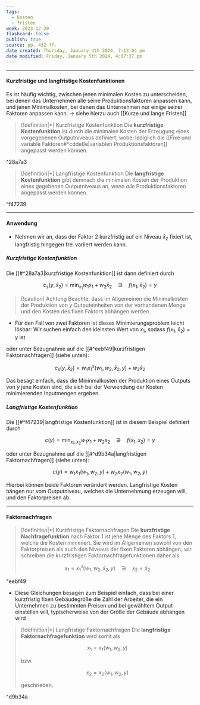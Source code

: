 ```yaml
---
tags:
  - kosten
  - fristen
week: 2023-12-20
flashcard: false
publish: true
source: pp. 432 ff.
date created: Thursday, January 4th 2024, 7:13:04 pm
date modified: Friday, January 5th 2024, 4:07:37 pm
---
```

***
#### Kurzfristige und langfristige Kostenfunktionen

Es ist häufig wichtig, zwischen jenen minimalen Kosten zu unterscheiden, bei denen das Unternehmen alle seine Produktionsfaktoren anpassen kann, und jenen Minimalkosten, bei denen das Unternehmen nur einige seiner Faktoren anpassen kann.
$\longrightarrow$ siehe hierzu auch [[Kurze und lange Fristen]]

> [!definition|*] Kurzfristige Kostenfunktion
> Die **kurzfristige Kostenfunktion** ist durch die minimalen Kosten der Erzeugung eines vorgegebenen Outputniveaus definiert, wobei lediglich die [[Fixe und variable Faktoren#^cdde8e|variablen Produktionsfaktoren]] angepasst werden können.

^28a7a3

> [!definition|*] Langfristige Kostenfunktion
> Die  **langfristige Kostenfunktion** gibt demnach die minimalen Kosten der Produktion eines gegebenen Outputniveaus an, wenn *alle* Produktionsfaktoren angepasst werden können.

^f47239

***
#### Anwendung

- Nehmen wir an, dass der Faktor 2 kurzfristig auf ein Niveau $\bar{x}_{2}$ fixiert ist, langfristig hingegen frei variiert werden kann.

##### Kurzfristige Kostenfunktion

Die [[#^28a7a3|kurzfristige Kostenfunktion]] ist dann definiert durch

$$
c_{s}(y, \bar{x}_{2}) = \min_{x_{1}} w_{1}x_{1} + w_{2}\bar{x}_{2} \quad \ni \quad f(x_{1},\bar{x}_{2}) = y
$$

> [!caution] Achtung 
> Beachte, dass im Allgemeinen die Minimalkosten der Produktion von $y$ Outputeinheiten von der vorhandenen Menge und den Kosten des fixen Faktors abhängen werden.

- Für den Fall von zwei Faktoren ist dieses Minimierungsproblem leicht lösbar: Wir suchen einfach den kleinsten Wert von $x_{1}$, sodass $f(x_{1},\bar{x}_{2}) = y$ ist

oder unter Bezugnahme auf die [[#^eebf49|kurzfristigen Faktornachfragen]] (siehe unten):

$$
c_{s}(y,\bar{x}_{2}) = w_{1}x_{1}^{s}(w_{1},w_{2},\bar{x}_{2},y) + w_{2}\bar{x}_{2}
$$

Das besagt einfach, dass die Mininmalkosten der Produktion eines Outputs von $y$ jene Kosten sind, die sich bei der Verwendung der Kosten minimierenden Inputmengen ergeben.

##### Langfristige Kostenfunktion

Die [[#^f47239|langfristige Kostenfunktion]] ist in diesem Beispiel definiert durch

$$
c(y) = \min_{x_{1},x_{2}} w_{1}x_{1} + w_{2}x_{2} \quad \ni \quad f(x_{1},x_{2}) = y
$$

oder unter Bezugnahme auf die [[#^d9b34a|langfristigen Faktornachfragen]] (siehe unten):

$$
c(y) = w_{1}x_{1}(w_{1},w_{2},y) + w_{2}x_{2}(w_{1},w_{2},y)
$$

Hierbei können beide Faktoren verändert werden. Langfristige Kosten hängen nur vom Outputniveau, welches die Unternehmung erzeugen will, und den Faktorpreisen ab.

***
#### Faktornachfragen

> [!definition|*] Kurzfristige Faktornachfragen
> Die **kurzfristige Nachfragefunktion** nach Faktor 1 ist jene Menge des Faktors 1, welche die Kosten minimiert. Sie wird im Allgemeinen sowohl von den Faktorpreisen als auch den Niveaus der fixen Faktoren abhängen; wir schreiben die kurzfristigen Faktornachfragefunktionen daher als
> 
> $$
> x_{1} = x_{1}^{s}(w_{1},w_{2},\bar{x}_{2},y) \quad \ni \quad x_{2} = \bar{x}_{2}
> $$

^eebf49

- Diese Gleichungen besagen zum Beispiel einfach, dass bei einer kurzfristig fixen Gebäudegröße die Zahl der Arbeiter, die ein Unternehmen zu bestimmten Preisen und bei gewähltem Output einstellen will, typischerweise von der Größe der Gebäude abhängen wird

> [!definition|*] Langfristige Faktornachfragen
> Die **langfristige Faktornachfragefunktion** wird somit als
> 
> $$
> x_{1} = x_{1}(w_{1},w_{2},y)
> $$
> 
> bzw.
> 
> $$
> x_{2} = x_{2}(w_{1},w_{2},y)
> $$
> 
> geschrieben.

^d9b34a

